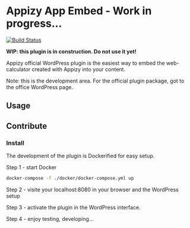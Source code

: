 # Appizy App Embed - Work in progress...

[![Build Status](https://travis-ci.org/Appizy/appizy-app-embed.svg?branch=master)](https://travis-ci.org/Appizy/appizy-app-embed)

**WIP: this plugin is in construction. Do not use it yet!**

Appizy official WordPress plugin is the easiest way to embed the web-calculator created with Appizy into your content.

Note: this is the development area. For the official plugin package, got to the office WordPress page.

## Usage

## Contribute

### Install

The development of the plugin is Dockerified for easy setup.

Step 1 - start Docker

```bash
docker-compose -f ./docker/docker-compose.yml up
```

Step 2 - visite your localhost:8080 in your browser and the WordPress setup

Step 3 - activate the plugin in the WordPress interface.

Step 4 - enjoy testing, developing...


